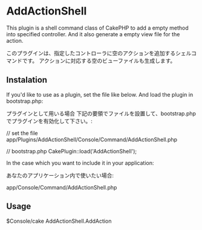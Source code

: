 AddActionShell
==============

This plugin is a shell command class of CakePHP to add a empty method into specified controller.
And it also generate a empty view file for the action.

このプラグインは、指定したコントローラに空のアクションを追加するシェルコマンドです。
アクションに対応する空のビューファイルも生成します。


Instalation
-----------

If you'd like to use as a plugin,
set the file like below.
And load the plugin in bootstrap.php:

プラグインとして用いる場合
下記の要領でファイルを設置して、bootstrap.php でプラグインを有効化して下さい。:

  // set the file
  app/Plugins/AddActionShell/Console/Command/AddActionShell.php
  
  // bootstrap.php
  CakePlugin::load('AddActionShell');


In the case which you want to include it in your application:

あなたのアプリケーション内で使いたい場合:

  app/Console/Command/AddActionShell.php

Usage
-----

$Console/cake AddActionShell.AddAction
